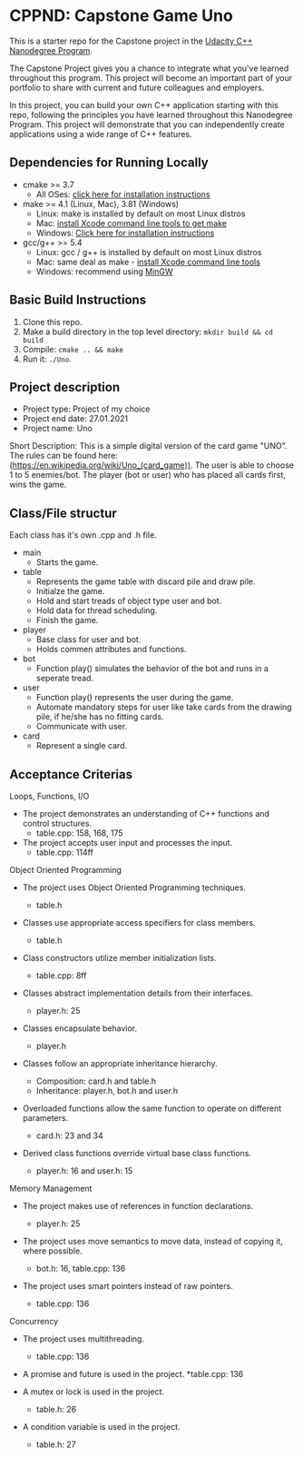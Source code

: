# CPPND: Capstone Game Uno

This is a starter repo for the Capstone project in the [Udacity C++ Nanodegree Program](https://www.udacity.com/course/c-plus-plus-nanodegree--nd213).

The Capstone Project gives you a chance to integrate what you've learned throughout this program. This project will become an important part of your portfolio to share with current and future colleagues and employers.

In this project, you can build your own C++ application starting with this repo, following the principles you have learned throughout this Nanodegree Program. This project will demonstrate that you can independently create applications using a wide range of C++ features.

## Dependencies for Running Locally
* cmake >= 3.7
  * All OSes: [click here for installation instructions](https://cmake.org/install/)
* make >= 4.1 (Linux, Mac), 3.81 (Windows)
  * Linux: make is installed by default on most Linux distros
  * Mac: [install Xcode command line tools to get make](https://developer.apple.com/xcode/features/)
  * Windows: [Click here for installation instructions](http://gnuwin32.sourceforge.net/packages/make.htm)
* gcc/g++ >= 5.4
  * Linux: gcc / g++ is installed by default on most Linux distros
  * Mac: same deal as make - [install Xcode command line tools](https://developer.apple.com/xcode/features/)
  * Windows: recommend using [MinGW](http://www.mingw.org/)

## Basic Build Instructions

1. Clone this repo.
2. Make a build directory in the top level directory: `mkdir build && cd build`
3. Compile: `cmake .. && make`
4. Run it: `./Uno`.

## Project description

* Project type:       Project of my choice
* Project end date:   27.01.2021
* Project name:       Uno

Short Description:
This is a simple digital version of the card game "UNO". The rules can be found here: (https://en.wikipedia.org/wiki/Uno_(card_game)).
The user is able to choose 1 to 5 enemies/bot. The player (bot or user) who has placed all cards first, wins the game.

## Class/File structur

Each class has it's own .cpp and .h file.

* main
  * Starts the game.
* table
  * Represents the game table with discard pile and draw pile.
  * Initialze the game. 
  * Hold and start treads of object type user and bot.
  * Hold data for thread scheduling.
  * Finish the game.
* player
  * Base class for user and bot.
  * Holds commen attributes and functions.
* bot
  * Function play() simulates the behavior of the bot and runs in a seperate tread.
* user
  * Function play() represents the user during the game.
  * Automate mandatory steps for user like take cards from the drawing pile, if he/she has no fitting cards.
  * Communicate with user.
* card
  * Represent a single card.

## Acceptance Criterias

Loops, Functions, I/O

* The project demonstrates an understanding of C++ functions and control structures.
  * table.cpp: 158, 168, 175
* The project accepts user input and processes the input.
  * table.cpp: 114ff

Object Oriented Programming

* The project uses Object Oriented Programming techniques.
  * table.h

* Classes use appropriate access specifiers for class members.
  * table.h

* Class constructors utilize member initialization lists.
  * table.cpp: 8ff

* Classes abstract implementation details from their interfaces.
  * player.h: 25

* Classes encapsulate behavior.
  * player.h

* Classes follow an appropriate inheritance hierarchy.
  * Composition: card.h and table.h
  * Inheritance: player.h, bot.h and user.h

* Overloaded functions allow the same function to operate on different parameters.
  * card.h: 23 and 34

* Derived class functions override virtual base class functions.
  * player.h: 16 and user.h: 15

Memory Management

* The project makes use of references in function declarations.
  * player.h: 25

* The project uses move semantics to move data, instead of copying it, where possible.
  * bot.h: 16, table.cpp: 136

* The project uses smart pointers instead of raw pointers.
  * table.cpp: 136

Concurrency

* The project uses multithreading.
  * table.cpp: 136

* A promise and future is used in the project.
  *table.cpp: 136

* A mutex or lock is used in the project.
  * table.h: 26

* A condition variable is used in the project.
  * table.h: 27



